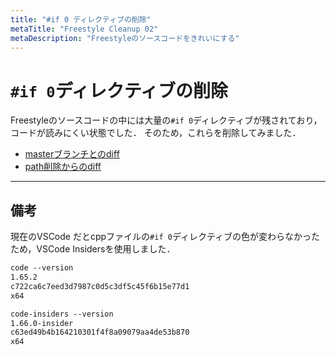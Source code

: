 ```yaml
---
title: "#if 0 ディレクティブの削除"
metaTitle: "Freestyle Cleanup 02"
metaDescription: "Freestyleのソースコードをきれいにする"
---
```


# `#if 0`ディレクティブの削除

Freestyleのソースコードの中には大量の`#if 0`ディレクティブが残されており，コードが読みにくい状態でした．
そのため，これらを削除してみました．

* [masterブランチとのdiff](https://gist.github.com/hzuika/53cce295f6aca8da63ba909e7bf6c8cc)
* [path削除からのdiff](https://gist.github.com/hzuika/649f12f9a20b4168ff73e27a99c1ae14)

---

## 備考

現在のVSCode だとcppファイルの`#if 0`ディレクティブの色が変わらなかったため，VSCode Insidersを使用しました．

```txt
code --version
1.65.2
c722ca6c7eed3d7987c0d5c3df5c45f6b15e77d1
x64
```

```txt
code-insiders --version
1.66.0-insider
c63ed49b4b164210301f4f8a09079aa4de53b870
x64
```